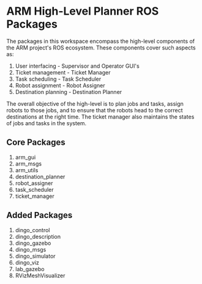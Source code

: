 # ARM High-Level Planner ROS Packages
The packages in this workspace encompass the high-level components of the ARM project's ROS ecosystem. These components cover such aspects as:
1. User interfacing - Supervisor and Operator GUI's
2. Ticket management - Ticket Manager
3. Task scheduling - Task Scheduler
4. Robot assignment - Robot Assigner
5. Destination planning - Destination Planner

The overall objective of the high-level is to plan jobs and tasks, assign robots to those jobs, and to ensure that the robots head to the correct destinations at the right time. The ticket manager also maintains the states of jobs and tasks in the system.

## Core Packages
1. arm_gui
2. arm_msgs
3. arm_utils
4. destination_planner
5. robot_assigner
6. task_scheduler
7. ticket_manager

## Added Packages
1. dingo_control
2. dingo_description
3. dingo_gazebo
4. dingo_msgs
5. dingo_simulator
6. dingo_viz
7. lab_gazebo
8. RVizMeshVisualizer